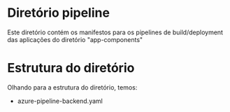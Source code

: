 # Diretório pipeline

Este diretório contém os manifestos para os pipelines de build/deployment das aplicações do diretório "app-components"

# Estrutura do diretório

Olhando para a estrutura do diretório, temos:

- azure-pipeline-backend.yaml